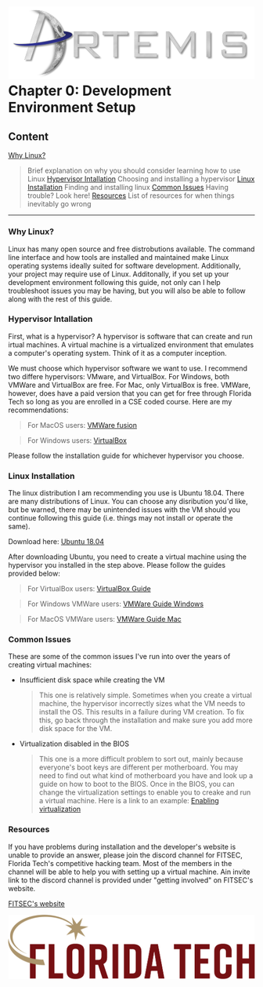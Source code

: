 ![](../images/artemis.png)
Chapter 0: Development Environment Setup
=====

## Content

[Why Linux?](#why-linux)
> Brief explanation on why you should consider learning how to use Linux
[Hypervisor Intallation](#hypervisor-installation)
> Choosing and installing a hypervisor
[Linux Installation](#linux-installation)
> Finding and installing linux
[Common Issues](#common-issues)
> Having trouble? Look here!
[Resources](#resources)
> List of resources for when things inevitably go wrong

-----

### Why Linux?

Linux has many open source and free distrobutions available. The command line interface and how tools are installed and maintained make Linux operating systems ideally suited for software development. Additionally, your project may require use of Linux. Additonally, if you set up your development environment following this guide, not only can I help troubleshoot issues you may be having, but you will also be able to follow along with the rest of this guide.

### Hypervisor Intallation

First, what is a hypervisor? A hypervisor is software that can create and run irtual machines. A virtual machine is a virtualized environment that emulates a computer's operating system. Think of it as a computer inception.

We must choose which hypervisor software we want to use. I recommend two differe hypervisors: VMware, and VirtualBox. For Windows, both VMWare and VirtualBox are free. For Mac, only VirtualBox is free. VMWare, however, does have a paid version that you can get for free through Florida Tech so long as you are enrolled in a CSE coded course. Here are my recommendations:

> For MacOS users:	[VMWare fusion](https://www.vmware.com/products/fusion.html)

> For Windows users: 	[VirtualBox](https://www.virtualbox.org/)

Please follow the installation guide for whichever hypervisor you choose. 

### Linux Installation

The linux distribution I am recommending you use is Ubuntu 18.04. There are many distributions of Linux. You can choose any disribution you'd like, but be warned, there may be unintended issues with the VM should you continue following this guide (i.e. things may not install or operate the same).

Download here: [Ubuntu 18.04](https://ubuntu.com/download/desktop)

After downloading Ubuntu, you need to create a virtual machine using the hypervisor you installed in the step above. Please follow the guides provided below:

> For VirtualBox users: 	[VirtualBox Guide](https://askubuntu.com/questions/142549/how-to-install-ubuntu-on-virtualbox)

> For Windows VMWare users:	[VMWare Guide Windows](https://theholmesoffice.com/installing-ubuntu-in-vmware-player-on-windows/)

> For MacOS VMWare users:	[VMWare Guide Mac](https://graspingtech.com/vmware-fusion-ubuntu-18.04/)

### Common Issues

These are some of the common issues I've run into over the years of creating virtual machines:

* Insufficient disk space while creating the VM
 
	> This one is relatively simple. Sometimes when you create a virtual machine, the hypervisor incorrectly sizes what the VM needs to install the OS. This results in a failure during VM creation. To fix this, go back through the installation and make sure you add more disk space for the VM.
	> 

* Virtualization disabled in the BIOS
	
	> This one is a more difficult problem to sort out, mainly because everyone's boot keys are different per motherboard. You may need to find out what kind of motherboard you have and look up a guide on how to boot to the BIOS. Once in the BIOS, you can change the virtualization settings to enable you to creake and run a virtual machine.
	> Here is a link to an example: [Enabling virtualization](https://graspingtech.com/vmware-fusion-ubuntu-18.04/)
### Resources

If you have problems during installation and the developer's website is unable to provide an answer, please join the discord channel for FITSEC, Florida Tech's competitive hacking team. Most of the members in the channel will be able to help you with setting up a virtual machine. Ain invite link to the discord channel is provided under "getting involved" on FITSEC's website.

[FITSEC's website](fitsec.github.io)

![](../images/floridatech.png)
